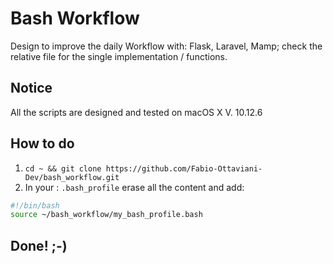 # Bash Workflow
Design to improve the daily Workflow with: Flask, Laravel, Mamp;
check the relative file for the single implementation / functions.

## Notice
All the scripts are designed and tested on macOS X V. 10.12.6

## How to do
1. ```cd ~ && git clone https://github.com/Fabio-Ottaviani-Dev/bash_workflow.git```
2. In your : ```.bash_profile``` erase all the content and add:

```bash
#!/bin/bash
source ~/bash_workflow/my_bash_profile.bash
```

## Done! ;-)

